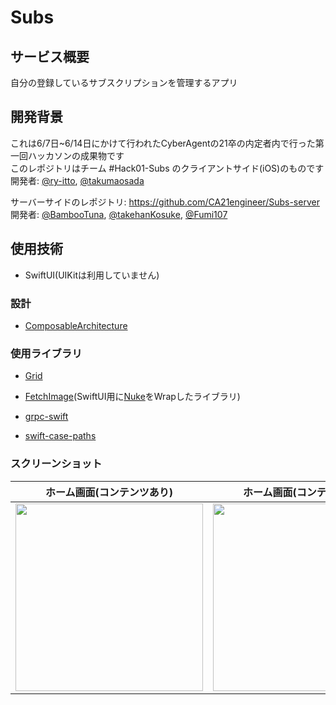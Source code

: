 # Subs

## サービス概要

自分の登録しているサブスクリプションを管理するアプリ

## 開発背景

これは6/7日~6/14日にかけて行われたCyberAgentの21卒の内定者内で行った第一回ハッカソンの成果物です  
このレポジトリはチーム #Hack01-Subs のクライアントサイド(iOS)のものです  
開発者: [@ry-itto](https://github.com/ry-itto), [@takumaosada](https://github.com/takumaosada)

サーバーサイドのレポジトリ: https://github.com/CA21engineer/Subs-server  
開発者: [@BambooTuna](https://github.com/BambooTuna), [@takehanKosuke](https://github.com/takehanKosuke), [@Fumi107](https://github.com/Fumi107)

## 使用技術

- SwiftUI(UIKitは利用していません)

### 設計

- [ComposableArchitecture](https://github.com/pointfreeco/swift-composable-architecture)

### 使用ライブラリ

- [Grid](https://github.com/spacenation/swiftui-grid)

- [FetchImage](https://github.com/kean/FetchImage)(SwiftUI用に[Nuke](https://github.com/kean/FetchImage)をWrapしたライブラリ)
 
- [grpc-swift](https://github.com/grpc/grpc-swift)

- [swift-case-paths](https://github.com/pointfreeco/swift-case-paths)

### スクリーンショット

|ホーム画面(コンテンツあり)|ホーム画面(コンテンツなし)|メニュー画面(For You)|メニュー画面(人気)|サブスクリプション詳細|オンボーディング|
|:--:|:--:|:--:|:--:|:--:|:--:|
|<img src="https://user-images.githubusercontent.com/27538852/84586689-9942d000-ae54-11ea-87a6-7fe11c289725.png" width="300">|<img src="https://user-images.githubusercontent.com/27538852/84586685-93e58580-ae54-11ea-9cff-81bfb3130359.png" width="300">|<img src="https://user-images.githubusercontent.com/27538852/84586686-97790c80-ae54-11ea-868f-1a36ffdc506b.png" width="300">|<img src="https://user-images.githubusercontent.com/27538852/84586719-e2931f80-ae54-11ea-95de-3ef41808aa58.png" width="300">|<img src="https://user-images.githubusercontent.com/27538852/84586820-71a03780-ae55-11ea-9d82-aff99cb54aa4.png" width="300">|<img src="https://user-images.githubusercontent.com/27538852/84586690-99db6680-ae54-11ea-9a40-f886e780432b.png" width="300">|
